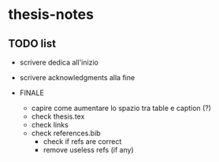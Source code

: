 # thesis-notes

## TODO list

- scrivere dedica all'inizio
- scrivere acknowledgments alla fine

- FINALE
    - capire come aumentare lo spazio tra table e caption (?)
    - check thesis.tex
    - check links
    - check references.bib
        - check if refs are correct
        - remove useless refs (if any)

